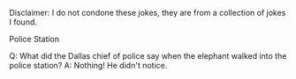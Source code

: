 Disclaimer: I do not condone these jokes, they are from a collection of jokes I found.

Police Station

Q: What did the Dallas chief of police say when the elephant walked into the police station? 
A: Nothing! He didn't notice.

